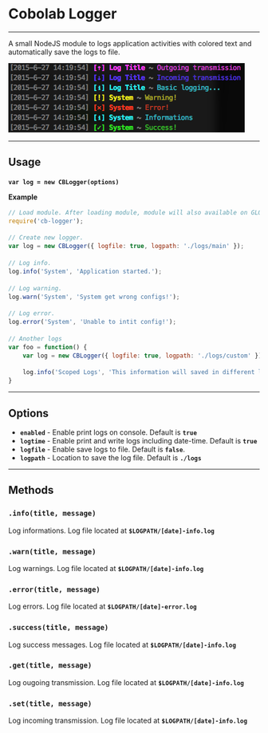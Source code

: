 # **Cobolab Logger**
---

A small NodeJS module to logs application activities with colored text and automatically save the logs to file.

![CBLogger](https://raw.githubusercontent.com/Cobolab/cb-logger/master/ss.png)

***
## **Usage**

**`var log = new CBLogger(options)`**

**Example**

```js
// Load module. After loading module, module will also available on GLOBAL object ( global.CBLogger )
require('cb-logger');

// Create new logger.
var log = new CBLogger({ logfile: true, logpath: './logs/main' });

// Log info.
log.info('System', 'Application started.');

// Log warning.
log.warn('System', 'System get wrong configs!');

// Log error.
log.error('System', 'Unable to intit config!');

// Another logs
var foo = function() {
	var log = new CBLogger({ logfile: true, logpath: './logs/custom' });
	
	log.info('Scoped Logs', 'This information will saved in different location');
}

```

***
## **Options**

- **`enabled`** - Enable print logs on console. Default is **`true`**
- **`logtime`** - Enable print and write logs including date-time. Default is **`true`**
- **`logfile`** - Enable save logs to file. Default is **`false`**.
- **`logpath`** - Location to save the log file. Default is **`./logs`**

***
## **Methods**

### **`.info(title, message)`**

Log informations. Log file located at **`$LOGPATH/[date]-info.log`**

### **`.warn(title, message)`**

Log warnings. Log file located at **`$LOGPATH/[date]-info.log`**

### **`.error(title, message)`**

Log errors. Log file located at **`$LOGPATH/[date]-error.log`**

### **`.success(title, message)`**

Log success messages. Log file located at **`$LOGPATH/[date]-info.log`**

### **`.get(title, message)`**

Log ougoing transmission. Log file located at **`$LOGPATH/[date]-info.log`**

### **`.set(title, message)`**

Log incoming transmission. Log file located at **`$LOGPATH/[date]-info.log`**